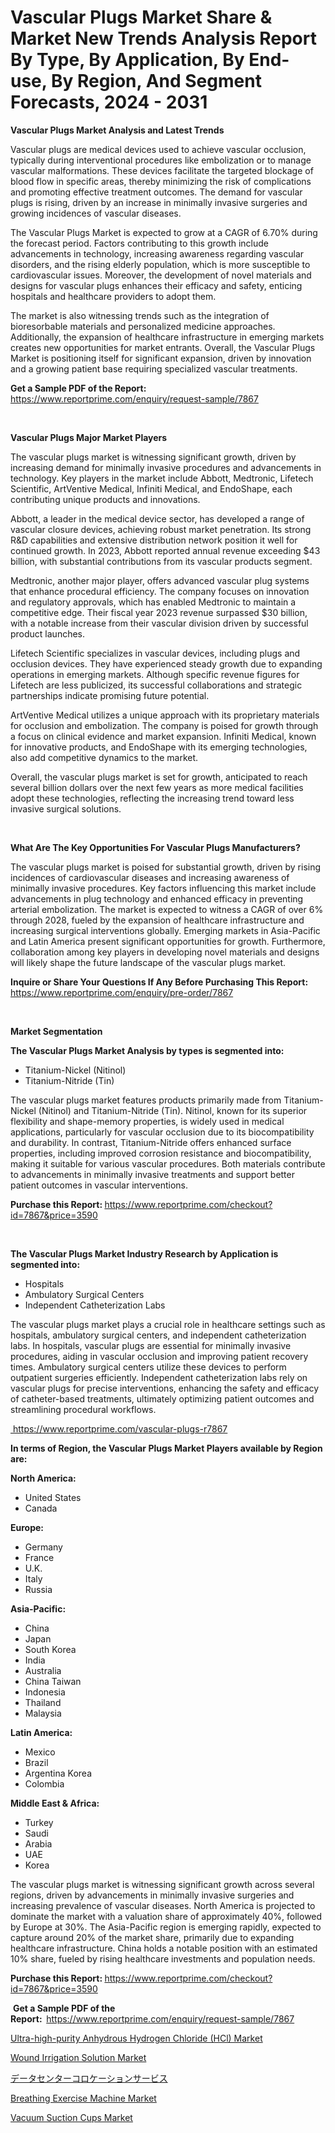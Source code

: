 <p><h1>Vascular Plugs Market Share & Market New Trends Analysis Report By Type, By Application, By End-use, By Region, And Segment Forecasts, 2024 - 2031</h1></p><p><strong>Vascular Plugs Market Analysis and Latest Trends</strong></p>
<p><p>Vascular plugs are medical devices used to achieve vascular occlusion, typically during interventional procedures like embolization or to manage vascular malformations. These devices facilitate the targeted blockage of blood flow in specific areas, thereby minimizing the risk of complications and promoting effective treatment outcomes. The demand for vascular plugs is rising, driven by an increase in minimally invasive surgeries and growing incidences of vascular diseases.</p><p>The Vascular Plugs Market is expected to grow at a CAGR of 6.70% during the forecast period. Factors contributing to this growth include advancements in technology, increasing awareness regarding vascular disorders, and the rising elderly population, which is more susceptible to cardiovascular issues. Moreover, the development of novel materials and designs for vascular plugs enhances their efficacy and safety, enticing hospitals and healthcare providers to adopt them.</p><p>The market is also witnessing trends such as the integration of bioresorbable materials and personalized medicine approaches. Additionally, the expansion of healthcare infrastructure in emerging markets creates new opportunities for market entrants. Overall, the Vascular Plugs Market is positioning itself for significant expansion, driven by innovation and a growing patient base requiring specialized vascular treatments.</p></p>
<p><strong>Get a Sample PDF of the Report:&nbsp;</strong> <a href="https://www.reportprime.com/enquiry/request-sample/7867">https://www.reportprime.com/enquiry/request-sample/7867</a></p>
<p>&nbsp;</p>
<p><strong>Vascular Plugs Major Market Players</strong></p>
<p><p>The vascular plugs market is witnessing significant growth, driven by increasing demand for minimally invasive procedures and advancements in technology. Key players in the market include Abbott, Medtronic, Lifetech Scientific, ArtVentive Medical, Infiniti Medical, and EndoShape, each contributing unique products and innovations.</p><p>Abbott, a leader in the medical device sector, has developed a range of vascular closure devices, achieving robust market penetration. Its strong R&D capabilities and extensive distribution network position it well for continued growth. In 2023, Abbott reported annual revenue exceeding $43 billion, with substantial contributions from its vascular products segment.</p><p>Medtronic, another major player, offers advanced vascular plug systems that enhance procedural efficiency. The company focuses on innovation and regulatory approvals, which has enabled Medtronic to maintain a competitive edge. Their fiscal year 2023 revenue surpassed $30 billion, with a notable increase from their vascular division driven by successful product launches.</p><p>Lifetech Scientific specializes in vascular devices, including plugs and occlusion devices. They have experienced steady growth due to expanding operations in emerging markets. Although specific revenue figures for Lifetech are less publicized, its successful collaborations and strategic partnerships indicate promising future potential.</p><p>ArtVentive Medical utilizes a unique approach with its proprietary materials for occlusion and embolization. The company is poised for growth through a focus on clinical evidence and market expansion. Infiniti Medical, known for innovative products, and EndoShape with its emerging technologies, also add competitive dynamics to the market.</p><p>Overall, the vascular plugs market is set for growth, anticipated to reach several billion dollars over the next few years as more medical facilities adopt these technologies, reflecting the increasing trend toward less invasive surgical solutions.</p></p>
<p>&nbsp;</p>
<p><strong>What Are The Key Opportunities For Vascular Plugs Manufacturers?</strong></p>
<p><p>The vascular plugs market is poised for substantial growth, driven by rising incidences of cardiovascular diseases and increasing awareness of minimally invasive procedures. Key factors influencing this market include advancements in plug technology and enhanced efficacy in preventing arterial embolization. The market is expected to witness a CAGR of over 6% through 2028, fueled by the expansion of healthcare infrastructure and increasing surgical interventions globally. Emerging markets in Asia-Pacific and Latin America present significant opportunities for growth. Furthermore, collaboration among key players in developing novel materials and designs will likely shape the future landscape of the vascular plugs market.</p></p>
<p><strong>Inquire or Share Your Questions If Any Before Purchasing This Report:</strong> <a href="https://www.reportprime.com/enquiry/pre-order/7867">https://www.reportprime.com/enquiry/pre-order/7867</a></p>
<p>&nbsp;</p>
<p><strong>Market Segmentation</strong></p>
<p><strong>The Vascular Plugs Market Analysis by types is segmented into:</strong></p>
<p><ul><li>Titanium-Nickel (Nitinol)</li><li>Titanium-Nitride (Tin)</li></ul></p>
<p><p>The vascular plugs market features products primarily made from Titanium-Nickel (Nitinol) and Titanium-Nitride (Tin). Nitinol, known for its superior flexibility and shape-memory properties, is widely used in medical applications, particularly for vascular occlusion due to its biocompatibility and durability. In contrast, Titanium-Nitride offers enhanced surface properties, including improved corrosion resistance and biocompatibility, making it suitable for various vascular procedures. Both materials contribute to advancements in minimally invasive treatments and support better patient outcomes in vascular interventions.</p></p>
<p><strong>Purchase this Report:&nbsp;</strong><a href="https://www.reportprime.com/checkout?id=7867&price=3590">https://www.reportprime.com/checkout?id=7867&price=3590</a></p>
<p>&nbsp;</p>
<p><strong>The Vascular Plugs Market Industry Research by Application is segmented into:</strong></p>
<p><ul><li>Hospitals</li><li>Ambulatory Surgical Centers</li><li>Independent Catheterization Labs</li></ul></p>
<p><p>The vascular plugs market plays a crucial role in healthcare settings such as hospitals, ambulatory surgical centers, and independent catheterization labs. In hospitals, vascular plugs are essential for minimally invasive procedures, aiding in vascular occlusion and improving patient recovery times. Ambulatory surgical centers utilize these devices to perform outpatient surgeries efficiently. Independent catheterization labs rely on vascular plugs for precise interventions, enhancing the safety and efficacy of catheter-based treatments, ultimately optimizing patient outcomes and streamlining procedural workflows.</p></p>
<p><a href="https://www.reportprime.com/vascular-plugs-r7867">&nbsp;https://www.reportprime.com/vascular-plugs-r7867</a></p>
<p><strong>In terms of Region, the Vascular Plugs Market Players available by Region are:</strong></p>
<p>
    <p> <strong> North America: </strong>
        <ul>
            <li>United States</li>
            <li>Canada</li>
        </ul>
        </p> 
    <p> <strong> Europe: </strong>
        <ul>
            <li>Germany</li>
            <li>France</li>
            <li>U.K.</li>
            <li>Italy</li>
            <li>Russia</li>
        </ul>
        </p> 
    <p> <strong> Asia-Pacific: </strong>
        <ul>
            <li>China</li>
            <li>Japan</li>
            <li>South Korea</li>
            <li>India</li>
            <li>Australia</li>
            <li>China Taiwan</li>
            <li>Indonesia</li>
            <li>Thailand</li>
            <li>Malaysia</li>
        </ul>
        </p> 
    <p> <strong> Latin America: </strong>
        <ul>
            <li>Mexico</li>
            <li>Brazil</li>
            <li>Argentina Korea</li>
            <li>Colombia</li>
        </ul>
        </p> 
    <p> <strong> Middle East & Africa: </strong>
        <ul>
            <li>Turkey</li>
            <li>Saudi</li>
            <li>Arabia</li>
            <li>UAE</li>
            <li>Korea</li>
        </ul>
    </p>
    </p>
<p><p>The vascular plugs market is witnessing significant growth across several regions, driven by advancements in minimally invasive surgeries and increasing prevalence of vascular diseases. North America is projected to dominate the market with a valuation share of approximately 40%, followed by Europe at 30%. The Asia-Pacific region is emerging rapidly, expected to capture around 20% of the market share, primarily due to expanding healthcare infrastructure. China holds a notable position with an estimated 10% share, fueled by rising healthcare investments and population needs.</p></p>
<p><strong>Purchase this Report: </strong><a href="https://www.reportprime.com/checkout?id=7867&price=3590">https://www.reportprime.com/checkout?id=7867&price=3590</a></p>
<p>&nbsp;<strong>Get a Sample PDF of the Report:&nbsp;&nbsp;</strong><a href="https://www.reportprime.com/enquiry/request-sample/7867">https://www.reportprime.com/enquiry/request-sample/7867</a></p>
<p><strong></strong></p>
<p><p><a href="https://issuu.com/reportprime-2/docs/ultra-high-purity-anhydrous-hydroge_2d4c12b81936a5">Ultra-high-purity Anhydrous Hydrogen Chloride (HCl) Market</a></p><p><a href="https://github.com/RoccoManning/Market-Research-Report-List-6/blob/main/wound-irrigation-solution-market.md">Wound Irrigation Solution Market</a></p><p><a href="https://medium.com/@mk4cronn/%E3%82%B0%E3%83%AD%E3%83%BC%E3%83%90%E3%83%AB%E3%83%87%E3%83%BC%E3%82%BF%E3%82%BB%E3%83%B3%E3%82%BF%E3%83%BC%E3%82%B3%E3%83%AD%E3%82%B1%E3%83%BC%E3%82%B7%E3%83%A7%E3%83%B3%E3%82%B5%E3%83%BC%E3%83%93%E3%82%B9%E5%B8%82%E5%A0%B4%E8%A6%8F%E6%A8%A1%E3%81%AF-%E5%B9%B4%E9%96%93%E6%88%90%E9%95%B7%E7%8E%877-9-%E3%81%AB%E9%81%94%E3%81%99%E3%82%8B%E3%81%A8%E4%BA%88%E6%83%B3%E3%81%95%E3%82%8C%E3%81%A6%E3%81%8A%E3%82%8A-%E3%81%93%E3%81%AE%E3%83%AC%E3%83%9D%E3%83%BC%E3%83%88%E3%81%AF-%E5%B8%82%E5%A0%B4%E3%81%AE%E6%88%90%E9%95%B7-%E3%83%88%E3%83%AC%E3%83%B3%E3%83%89-%E6%A9%9F%E4%BC%9A-%E3%81%8A%E3%82%88%E3%81%B32024%E5%B9%B4%E3%81%8B%E3%82%892031%E5%B9%B4%E3%81%AE%E4%BA%88%E6%B8%AC%E3%82%92%E3%82%AB%E3%83%90%E3%83%BC%E3%81%97%E3%81%A6%E3%81%84%E3%81%BE%E3%81%99-5a64edaa0495">データセンターコロケーションサービス</a></p><p><a href="https://github.com/nathandecarvalho/Market-Research-Report-List-5/blob/main/breathing-exercise-machine-market.md">Breathing Exercise Machine Market</a></p><p><a href="https://medium.com/@francesprichey/global-vacuum-suction-cups-market-opportunities-and-market-challenges-2024-2031-5eb158423145">Vacuum Suction Cups Market</a></p></p>